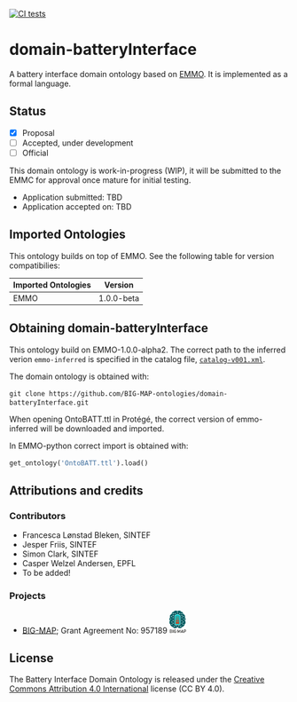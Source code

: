 [![CI tests](https://github.com/emmo-repo/domain-crystallography/workflows/CI%20tests/badge.svg)](https://github.com/emmo-repo/domain-crystallography/actions/)


domain-batteryInterface
======================
A battery interface domain ontology based on [EMMO][1]. It is implemented as a formal language.


Status
------
- [x] Proposal
- [ ] Accepted, under development
- [ ] Official

This domain ontology is work-in-progress (WIP), it will be submitted to the EMMC for approval once mature for initial testing.

* Application submitted: TBD
* Application accepted on: TBD


Imported Ontologies
-------------------
This ontology builds on top of EMMO.
See the following table for version compatibilies:

| Imported Ontologies | Version           |
| ------------------- | ----------------- |
| EMMO                | 1.0.0-beta        |


Obtaining domain-batteryInterface
--------------------------------
This ontology build on EMMO-1.0.0-alpha2.
The correct path to the inferred verion `emmo-inferred` is specified in the catalog file, [`catalog-v001.xml`](catalog-v001.xml).

The domain ontology is obtained with:

```console
git clone https://github.com/BIG-MAP-ontologies/domain-batteryInterface.git
```

When opening OntoBATT.ttl in Protégé, the correct version of emmo-inferred will be downloaded and imported.

In EMMO-python correct import is obtained with:

```python
get_ontology('OntoBATT.ttl').load()
```


Attributions and credits
------------------------

### Contributors
- Francesca Lønstad Bleken, SINTEF
- Jesper Friis, SINTEF
- Simon Clark, SINTEF
- Casper Welzel Andersen, EPFL
- To be added!

### Projects
- [BIG-MAP](http://www.big-map.eu/);
  Grant Agreement No: 957189
  <img src="bigmap.png" alt="BIG-MAP" width="30">


License
-------
The Battery Interface Domain Ontology is released under the [Creative Commons Attribution 4.0 International](https://creativecommons.org/licenses/by/4.0/legalcode) license (CC BY 4.0).


[1]: https://github.com/emmo-repo/EMMO
